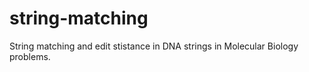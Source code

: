 # string-matching
String matching and edit stistance in DNA strings in Molecular Biology problems. 
